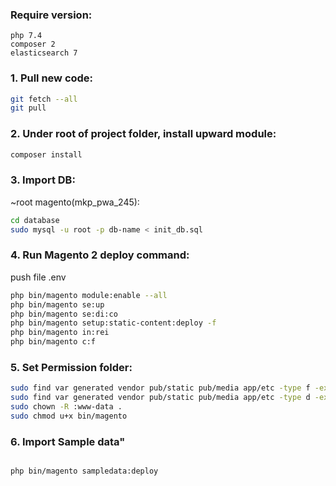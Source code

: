 
### Require version:

```
php 7.4
composer 2
elasticsearch 7
```

### 1. Pull new code:
```bash
git fetch --all
git pull
```

### 2. Under root of project folder, install upward module:
```bash
composer install
```
### 3. Import DB:

~root magento(mkp_pwa_245):
```bash
cd database
sudo mysql -u root -p db-name < init_db.sql
```

### 4. Run Magento 2 deploy command:
push file .env

```bash
php bin/magento module:enable --all
php bin/magento se:up
php bin/magento se:di:co
php bin/magento setup:static-content:deploy -f
php bin/magento in:rei
php bin/magento c:f
```
### 5. Set Permission folder:

```bash
sudo find var generated vendor pub/static pub/media app/etc -type f -exec chmod g+w {} +
sudo find var generated vendor pub/static pub/media app/etc -type d -exec chmod g+ws {} +
sudo chown -R :www-data .
sudo chmod u+x bin/magento
```


### 6. Import Sample data"
```bash

php bin/magento sampledata:deploy

```